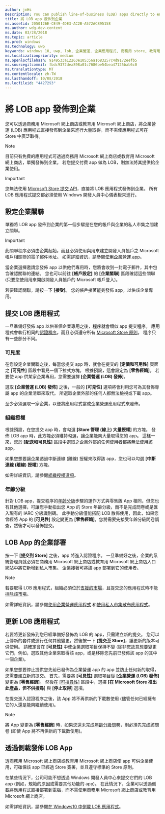```yaml
---
author: jnHs
Description: You can publish line-of-business (LOB) apps directly to enterprises for volume acquisition via the Microsoft Store for Business or Microsoft Store for Education, without making the apps broadly available in the Store.
title: 將 LOB app 發佈到企業
ms.assetid: 2050126E-CE49-4DE3-AC2B-A572AC895158
ms.author: wdg-dev-content
ms.date: 03/28/2018
ms.topic: article
ms.prod: windows
ms.technology: uwp
keywords: windows 10, uwp, lob, 企業營運, 企業應用程式, 商務用 store, 教育用 store, 企業
ms.localizationpriority: medium
ms.openlocfilehash: 9149533a12263e105356a1683257c4d9172eefb5
ms.sourcegitcommit: fbdc9372dea898a01c7686be54bea47125bab6c0
ms.translationtype: MT
ms.contentlocale: zh-TW
ms.lasthandoff: 10/08/2018
ms.locfileid: "4427293"
---
```

# <a name="distribute-lob-apps-to-enterprises"></a>將 LOB app 發佈到企業


您可以透過商務用 Microsoft 網上商店或教育用 Microsoft 網上商店，將企業營運 (LOB) 應用程式直接發佈到企業來進行大量取得，而不需使應用程式可在 Store 中廣泛取得。

> [!NOTE]
> 目前只有免費的應用程式可透過商務用 Microsoft 網上商店或教育用 Microsoft 網上商店，單獨發佈到企業。 若您提交付費 app 做為 LOB，則無法將其提供給企業使用。 

> [!IMPORTANT]
> 您無法使用 [Microsoft Store 提交 API](../monetize/create-and-manage-submissions-using-windows-store-services.md)，直接將 LOB 應用程式發佈到企業。 所有 LOB 應用程式提交都必須使用 Windows 開發人員中心儀表板來進行。


## <a name="set-up-the-enterprise-association"></a>設定企業關聯

單獨將 LOB app 發佈到企業的第一個步驟是在您的帳戶與企業的私人市集之間建立關聯。

> [!IMPORTANT]
> 此關聯程序必須由企業起始，而且必須使用與用來建立開發人員帳戶之 Microsoft 帳戶相關聯的電子郵件地址。 如需詳細資訊，請參閱[使用企業營運 app](http://go.microsoft.com/fwlink/p/?LinkId=698846)。

當企業選擇邀請您發佈 app 以供他們專用時，您將會收到一封電子郵件，其中包含確認關聯的連結。 您也可以前往 **\[帳戶設定\]** 的 **\[企業關聯\]** 區段確認這些關聯 (只要您使用用來開啟開發人員帳戶的 Microsoft 帳戶登入)。

若要確認關聯，請按一下 **\[接受\]**。 您的帳戶接著能夠發佈 app，以供該企業專用。


## <a name="submit-lob-apps"></a>提交 LOB 應用程式

一旦準備好發佈 app 以供某個企業專用之後，程序就會類似 app 提交程序。 應用程式會執行相同的[認證程序](the-app-certification-process.md)，而且必須遵守所有 [Microsoft Store 原則](https://docs.microsoft.com/legal/windows/agreements/store-policies)。 程序只有一些部分不同。


### <a name="visibility"></a>可見度

在您設定企業關聯之後，每當您提交 app 時，就會在提交的 **\[定價和可用性\]** 頁面之 **\[可見性\]** 區段中看見一個下拉式方塊。 根據預設，這會設定為 **\[零售經銷\]**。 若要使 app 供某家企業專用，您需要選擇 **\[企業營運 (LOB) 發佈\]**。

選取 **\[企業營運 (LOB) 發佈\]** 之後，一般的 **\[可見性\]** 選項將會利用您可為其發佈專屬 app 的企業清單來取代。 所選取企業外部的任何人都無法檢視或下載 app。

至少必須選取一家企業，以便將應用程式當成企業營運應用程式來發佈。

<span id="organizational" />

### <a name="organizational-licensing"></a>組織授權

根據預設，在您提交 app 時，會勾選 **\[Store 管理 (線上) 大量授權\]** 的方塊。 發佈 LOB app 時，此方塊必須維持勾選，讓企業能夠大量取得您的 app。 這樣一來，您於 **\[配送和可見性\]** 區段中選取之企業外部的任何使用者都將無法使用該 app。

如果您想要讓企業透過中斷連線 (離線) 授權來取得該 app，您也可以勾選 **\[中斷連線 (離線) 授權\]** 方塊。

如需詳細資訊，請參閱[組織授權選項](organizational-licensing.md)。


### <a name="age-ratings"></a>年齡分級

針對 LOB app，提交程序的[年齡分級](age-ratings.md)步驟的運作方式與零售版 App 相同，但您也有其他選擇，可讓您手動指出您 App 的 Store 年齡分級，而不是完成問卷或是匯入現有的 IARC 分級識別碼。 此手動分級僅能搭配 LOB 散佈使用，因此，如果您曾經將 App 的 **\[可見性\]** 設定變更為 **\[零售經銷\]**，您將需要先接受年齡分級問卷調查，然後才可以發佈提交。


## <a name="enterprise-deployment-of-lob-apps"></a>LOB App 的企業部署

按一下 **\[提交到 Store\]** 之後，app 將進入認證程序。 一旦準備好之後，企業的系統管理員就必須在商務用 Microsoft 網上商店或教育用 Microsoft 網上商店入口網站中將它新增到私人市集。 企業接著可將該 app 部署到它的使用者。

> [!NOTE]
> 若要取得 LOB 應用程式，組織必須位於[支援的市場](https://technet.microsoft.com/itpro/windows/whats-new/windows-store-for-business-overview#supported-markets)，且提交您的應用程式時不能[排除該市場](define-pricing-and-market-selection.md)。 

如需詳細資訊，請參閱[使用企業營運應用程式](http://go.microsoft.com/fwlink/p/?LinkId=698846) 和[使用私人市集散布應用程式](http://go.microsoft.com/fwlink/p/?LinkId=698847)。


## <a name="update-lob-apps"></a>更新 LOB 應用程式

若要將更新發佈到您已經準備好發佈為 LOB 的 app，只需建立新的提交。 您可以上傳新的套件或進行任何其他變更，然後按一下 **\[提交至 Store\]**，讓更新的版本可供使用。 請確定會在 **\[可見性\]** 中使企業選取項目保持不變 (除非您故意想要變更它們，例如，選取其他企業來取得該 app，或是移除您先前已發佈該 app 的其中一個企業)。

如果您想要停止提供您先前已發佈為企業營運 app 的 app 並防止任何新的取得，您需要建立新的提交。 首先，需要將 **\[可見性\]** 選取項目從 **\[企業營運 (LOB) 發佈\]** 變更為 **\[零售經銷\]**。 然後在 [\[可搜尋性\]](choose-visibility-options.md#discoverability) 區段中，選擇 **\[在 Microsoft Store 推出此產品，但不供搜尋\]** 與 **\[停止取得\]** 選項。

在提交進入認證程序之後，該 App 將不再供新的下載數使用 (儘管任何已經擁有它的人還是能夠繼續使用)。

> [!NOTE]
> 將 App 變更為 **\[零售經銷\]** 時，如果您還未完成[年齡分級問卷](age-ratings.md)，則必須先完成該問卷 (即使 App 將不再供新的下載數使用)。


## <a name="distribute-lob-apps-through-sideloading"></a>透過側載發佈 LOB App

透商務用 Microsoft 網上商店或教育用 Microsoft 網上商店使 app 可供企業使用，可確保該 app 已經過 Store 簽署，並且遵守標準的 Store 原則。

在某些情況下，公司可能不想透過 Windows 開發人員中心來提交它們的 LOB app (例如，規範的原因或需要其他功能的 app)。 在此情況下，企業可以透過側載將應用程式直接部署到電腦，而不需使用商務用 Microsoft 網上商店或教育用 Microsoft 網上商店。

如需詳細資訊，請參閱[在 Windows10 中側載 LOB 應用程式](http://go.microsoft.com/fwlink/p/?LinkId=623433)。

 

 




